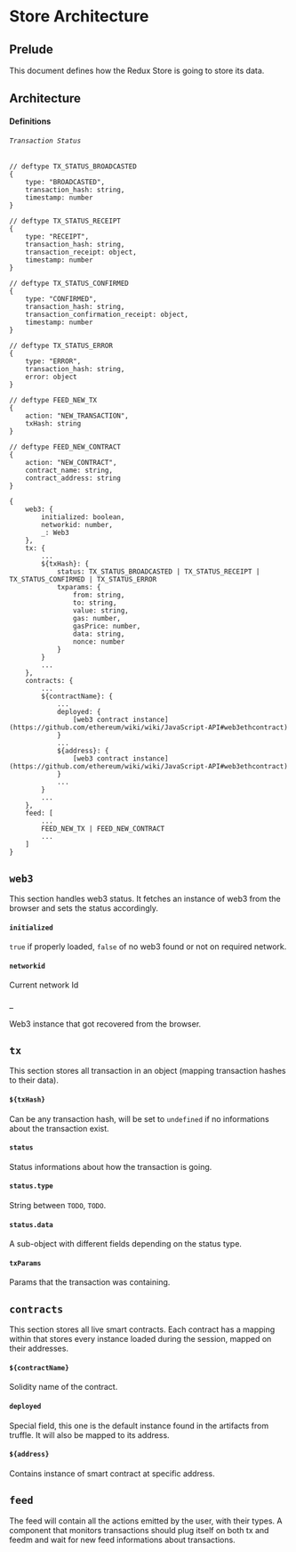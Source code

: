 # Store Architecture

## Prelude

This document defines how the Redux Store is going to store its data. 

## Architecture

#### Definitions

###### `Transaction Status`
```
// deftype TX_STATUS_BROADCASTED
{
    type: "BROADCASTED",
    transaction_hash: string,
    timestamp: number
}

// deftype TX_STATUS_RECEIPT
{
    type: "RECEIPT",
    transaction_hash: string,
    transaction_receipt: object,
    timestamp: number
}

// deftype TX_STATUS_CONFIRMED
{
    type: "CONFIRMED",
    transaction_hash: string,
    transaction_confirmation_receipt: object,
    timestamp: number
}

// deftype TX_STATUS_ERROR
{
    type: "ERROR",
    transaction_hash: string,
    error: object
}
```

```
// deftype FEED_NEW_TX
{
    action: "NEW_TRANSACTION",
    txHash: string
}

// deftype FEED_NEW_CONTRACT
{
    action: "NEW_CONTRACT",
    contract_name: string,
    contract_address: string
}
```

```
{
	web3: {
		initialized: boolean,
		networkid: number,
		_: Web3
	},
	tx: {
		...
		${txHash}: {
			status: TX_STATUS_BROADCASTED | TX_STATUS_RECEIPT | TX_STATUS_CONFIRMED | TX_STATUS_ERROR
			txparams: {
				from: string,
				to: string,
				value: string,
				gas: number,
				gasPrice: number,
				data: string,
				nonce: number
			}
		}
		...
	},
	contracts: {
		...
		${contractName}: {
			...
			deployed: {
				[web3 contract instance](https://github.com/ethereum/wiki/wiki/JavaScript-API#web3ethcontract)
			}
			...
			${address}: {
				[web3 contract instance](https://github.com/ethereum/wiki/wiki/JavaScript-API#web3ethcontract)
			}
			...
		}
		...
	},
	feed: [
		...
        FEED_NEW_TX | FEED_NEW_CONTRACT
		...
	]
}
```

## `web3`

This section handles web3 status. It fetches an instance of web3 from the browser and sets the status accordingly.

#### `initialized`

`true` if properly loaded, `false` of no web3 found or not on required network.

#### `networkid`

Current network Id

#### `_`

Web3 instance that got recovered from the browser.

## `tx`

This section stores all transaction in an object (mapping transaction hashes to their data).

#### `${txHash}`

Can be any transaction hash, will be set to `undefined` if no informations about the transaction exist.

#### `status`

Status informations about how the transaction is going.

#### `status.type`

String between `TODO`, `TODO`.

#### `status.data`

A sub-object with different fields depending on the status type.

#### `txParams`

Params that the transaction was containing.

## `contracts`

This section stores all live smart contracts. Each contract has a mapping within that stores every instance loaded during the session, mapped on their addresses.

#### `${contractName}`

Solidity name of the contract.

#### `deployed`

Special field, this one is the default instance found in the artifacts from truffle. It will also be mapped to its address.

#### `${address}`

Contains instance of smart contract at specific address.

## `feed`

The feed will contain all the actions emitted by the user, with their types. A component that monitors transactions should plug itself on both tx and feedm and wait for new feed informations about transactions.